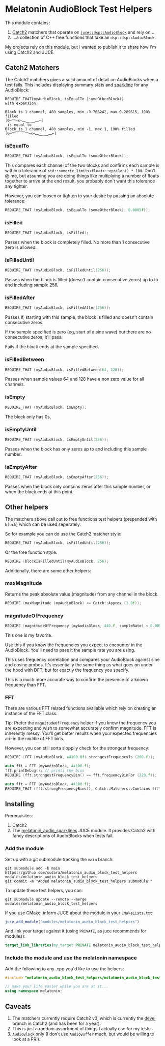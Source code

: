 # Melatonin AudioBlock Test Helpers

This module contains:

1. [Catch2](https://github.com/catchorg/Catch2) matchers that operate on [`juce::dsp::AudioBlock`](https://docs.juce.com/master/classdsp_1_1AudioBlock.html) and rely on...
2. ...a collection of C++ free functions that take an `dsp::dsp::AudioBlock`.
   
My projects rely on this module, but I wanted to publish it to share how I'm using Catch2 and JUCE.

## Catch2 Matchers

The Catch2 matchers gives a solid amount of detail on AudioBlocks when a test fails. This includes displaying summary stats and [sparkline](https://github.com/sudara/melatonin_audio_sparklines) for any AudioBlock:

```
REQUIRE_THAT(myAudioBlock, isEqualTo (someOtherBlock))
with expansion:

Block is 1 channel, 480 samples, min -0.766242, max 0.289615, 100% filled
[0—⎻—x—⎼⎽_⎽⎼—]
 is equal to 
Block is 1 channel, 480 samples, min -1, max 1, 100% filled
[0—⎻⎺‾⎺⎻—x—⎼⎽_⎽⎼—]
```

### isEqualTo

```cpp
REQUIRE_THAT (myAudioBlock, isEqualTo (someOtherBlock));
```

This compares each channel of the two blocks and confirms each sample is within a tolerance of `std::numeric_limits<float>::epsilon() * 100`. Don't @ me, but assuming you are doing things like multiplying a number of floats together to arrive at the end result, you probably don't want this tolerance any tighter.

However, you can loosen or tighten to your desire by passing an absolute tolerance:

```cpp
REQUIRE_THAT (myAudioBlock, isEqualTo (someOtherBlock), 0.0005f));
```

### isFilled

```cpp
REQUIRE_THAT (myAudioBlock, isFilled);
```

Passes when the block is completely filled. No more than 1 consecutive zero is allowed. 

### isFilledUntil

```cpp
REQUIRE_THAT (myAudioBlock, isFilledUntil(256));
```

Passes when the block is filled (doesn't contain consecutive zeros) up to to and including sample 256.

### isFilledAfter

```cpp
REQUIRE_THAT (myAudioBlock, isFilledAfter(256));
```

Passes if, starting with this sample, the block is filled and doesn't contain consecutive zeros.

If the sample specified is zero (eg, start of a sine wave) but there are no consecutive zeros, it'll pass. 

Fails if the block ends at the sample specified.

### isFilledBetween

```cpp
REQUIRE_THAT (myAudioBlock, isFilledBetween(64, 128));
```
Passes when sample values 64 and 128 have a non zero value for all channels.

### isEmpty

```cpp
REQUIRE_THAT (myAudioBlock, isEmpty);
```

The block only has 0s.

### isEmptyUntil

```cpp
REQUIRE_THAT (myAudioBlock, isEmptyUntil(256));
```

Passes when the block has only zeros up to and including this sample number.

### isEmptyAfter

```cpp
REQUIRE_THAT (myAudioBlock, isEmptyAfter(256));
```

Passes when the block only contains zeros after this sample number, or when the block ends at this point.

## Other helpers

The matchers above call out to free functions test helpers (prepended with `block`) which can be used seperately.

So for example you can do use the Catch2 matcher style:

```cpp
REQUIRE_THAT (myAudioBlock, isFilledUntil(256));
```

Or the free function style:

```cpp
REQUIRE (blockIsFilledUntil(myAudioBlock, 256);
```

Additionally, there are some other helpers:

### maxMagnitude

Returns the peak absolute value (magnitude) from any channel in the block.

```cpp
REQUIRE (maxMagnitude (myAudioBlock) <= Catch::Approx (1.0f));
```

### magnitudeOfFrequency

```cpp
REQUIRE (magnitudeOfFrequency (myAudioBlock, 440.f, sampleRate) < 0.005);
```

This one is my favorite.

Use this if you know the frequencies you expect to encounter in the AudioBlock. You'll need to pass it the sample rate you are using.

This uses frequency correlation and compares your AudioBlock against sine and cosine probes. It's essentially the same thing as what goes on under the hood with DFT, but for exactly the frequency you specify. 

This is a much more accurate way to confirm the presence of a known frequency than FFT.

### FFT

There are various FFT related functions available which rely on creating an instance of the FFT class.

Tip: Prefer the `magnitudeOfFrequency` helper if you know the frequency you are expecting and wish to somewhat accurately confirm magnitude. FFT is inherently messy. You'll get better results when your expected frequencies are in the middle of FFT bins. 


However, you can still sorta sloppily check for the strongest frequency:

```cpp 
REQUIRE (FFT (myAudioBlock, 44100.0f).strongestFrequencyIs (200.f));
```

```cpp
auto fft = FFT (myAudioBlock, 44100.f);
fft.printDebug(); // prints the bins
REQUIRE (fft.strongestFrequencyBin() == fft.frequencyBinFor (220.f));
```

```cpp
auto fft = FFT (myAudioBlock, 44100.f);
REQUIRE_THAT (fft.strongFrequencyBins(), Catch::Matchers::Contains (fft.frequencyBinFor (220.f)));
```

## Installing

Prerequisites:

1. Catch2 
2. The [melatonin_audio_sparklines](https://github.com/sudara/melatonin_audio_sparklines) JUCE module. It provides Catch2 with fancy descriptions of AudioBlocks when tests fail.

### Add the module

Set up with a git submodule tracking the `main` branch:

```git
git submodule add -b main https://github.com/sudara/melatonin_audio_block_test_helpers modules/melatonin_audio_block_test_helpers
git commit -m "Added melatonin_audio_block_test_helpers submodule."
```

To update these test helpers, you can:
```git
git submodule update --remote --merge modules/melatonin_audio_block_test_helpers
```

If you use CMake, inform JUCE about the module in your `CMakeLists.txt`:
```cmake
juce_add_module("modules/melatonin_audio_block_test_helpers")
```

And link your target against it (using `PRIVATE`, as juce recommends for modules):

```cmake
target_link_libraries(my_target PRIVATE melatonin_audio_block_test_helpers)
```

### Include the module and use the melatonin namespace

Add the following to any .cpp you'd like to use the helpers:

```cpp
#include "melatonin_audio_block_test_helpers/melatonin_audio_block_test_helpers.h"

// make your life easier while you are at it...
using namespace melatonin;

```

## Caveats

1. The matchers currently require Catch2 v3, which is currently the [devel](http://github.com/catchorg/Catch2) branch in Catch2 (and has been for a year).
2. This is just a random assortment of things I actually use for my tests.
3. `AudioBlock` only (I don't use `AudioBuffer` much, but would be willing to look at a PR!).
